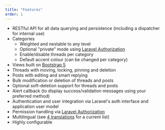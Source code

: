 ```yaml
---
title: "Features"
order: 1
---
```


* RESTful API for all data querying and persistence (including a dispatcher for internal use)
* Categories
  * Weighted and nestable to any level
  * Optional "private" mode using [Laravel Authorization](http://laravel.com/docs/5.1/authorization)
  * Enable/disable threads per category
  * Default accent colour (can be changed per category)
* Views built on [Bootstrap 5](http://getbootstrap.com/)
* Threads with moving, locking, pinning and deletion
* Posts with editing and smart replying
* Bulk modification or deletion of threads and posts
* Optional soft-deletion support for threads and posts
* Alert callback (to display success/validation messages using your preferred method)
* Authentication and user integration via Laravel's auth interface and application user model
* Permission handling via [Laravel Authorization](http://laravel.com/docs/5.1/authorization)
* Multilingual (see [4 translations](https://github.com/Riari/laravel-forum/tree/4.0/translations) for a current list)
* Highly configurable
